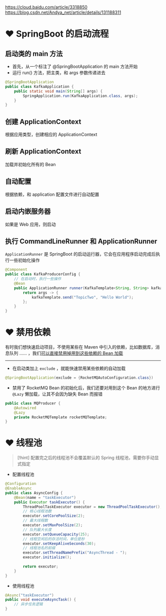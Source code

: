 https://cloud.baidu.com/article/3318850
https://blog.csdn.net/Andya_net/article/details/131188311

# ❤ SpringBoot 的启动流程
## 启动类的 main 方法
- 首先，从一个标注了 @SpringBootApplication 的 main 方法开始
- 运行 run() 方法，把主类，和 args 参数传递进去

```java
@SpringBootApplication
public class KafkaApplication {
    public static void main(String[] args) {
        SpringApplication.run(KafkaApplication.class, args);
    }
}
```

## 创建 ApplicationContext
根据应用类型，创建相应的 ApplicationContext

## 刷新 ApplicationContext
加载并初始化所有的 Bean

## 自动配置
根据依赖，和 application 配置文件进行自动配置

## 启动内嵌服务器
如果是 Web 应用，则启动


## 执行 CommandLineRunner 和 ApplicationRunner
`ApplicationRunner` 是 SpringBoot 的启动运行器，它会在应用程序启动完成后执行一些初始化操作

```java
@Component
public class KafkaProducerConfig {
    // 在启动时，执行一些操作
    @Bean
    public ApplicationRunner runner(KafkaTemplate<String, String> kafkaTemplate) {
        return args -> {
            kafkaTemplate.send("TopicTwo", "Hello World");
        };
    }
}
```

# ❤ 禁用依赖
有时我们想快速启动项目，不使用某些在 Maven 中引入的依赖，比如数据库，消息队列 …… ，我们<u>可以直接禁用掉用到这些依赖的 Bean 加载</u>

---

- 在启动类加上 `exclude` ，就能快速禁用某些依赖的自动加载
```java
@SpringBootApplication(exclude = {RocketMQAutoConfiguration.class})
```

- 禁用了 RocketMQ Bean 的初始化后，我们还要对用到这个 Bean 的地方进行 `@Lazy` 懒加载，让其不会因为缺失 Bean 而报错
```java
public class MQProducer {
    @Autowired
    @Lazy
    private RocketMQTemplate rocketMQTemplate;
}
```

# ❤️ 线程池
>[!hint] 配置完之后的线程池不会覆盖默认的 Spring 线程池，需要你手动显式指定

- 配置线程池
```java
@Configuration  
@EnableAsync  
public class AsyncConfig {  
    @Bean(name = "taskExecutor")  
    public Executor taskExecutor() {  
        ThreadPoolTaskExecutor executor = new ThreadPoolTaskExecutor();  
        // 核心线程池数  
        executor.setCorePoolSize(2);  
        // 最大线程数  
        executor.setMaxPoolSize(2);  
        // 队列最大长度  
        executor.setQueueCapacity(25);  
        // 线程空闲后的存活时间，单位是秒  
        executor.setKeepAliveSeconds(30);  
        // 线程池名的前缀  
        executor.setThreadNamePrefix("AsyncThread - ");  
        executor.initialize();  
  
        return executor;  
    }  
}
```

- 使用线程池
```java
@Async("taskExecutor")
public void executeAsyncTask() {
	// 异步任务逻辑
}
```



